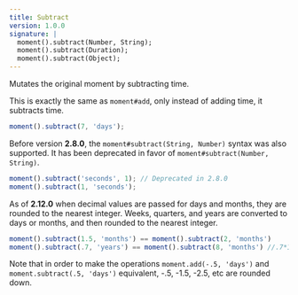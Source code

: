 ```yaml
---
title: Subtract
version: 1.0.0
signature: |
  moment().subtract(Number, String);
  moment().subtract(Duration);
  moment().subtract(Object);
---
```



Mutates the original moment by subtracting time.

This is exactly the same as `moment#add`, only instead of adding time, it subtracts time.

```javascript
moment().subtract(7, 'days');
```

Before version **2.8.0**, the `moment#subtract(String, Number)` syntax was also supported. It has been deprecated in favor of `moment#subtract(Number, String)`.

```javascript
moment().subtract('seconds', 1); // Deprecated in 2.8.0
moment().subtract(1, 'seconds');
```

As of **2.12.0** when decimal values are passed for days and months, they are rounded to the nearest integer.
Weeks, quarters, and years are converted to days or months, and then rounded to the nearest integer.

```javascript
moment().subtract(1.5, 'months') == moment().subtract(2, 'months')
moment().subtract(.7, 'years') == moment().subtract(8, 'months') //.7*12 = 8.4, rounded to 8
```

Note that in order to make the operations ``moment.add(-.5, 'days')`` and ``moment.subtract(.5, 'days')`` equivalent, -.5, -1.5, -2.5, etc are rounded down.
